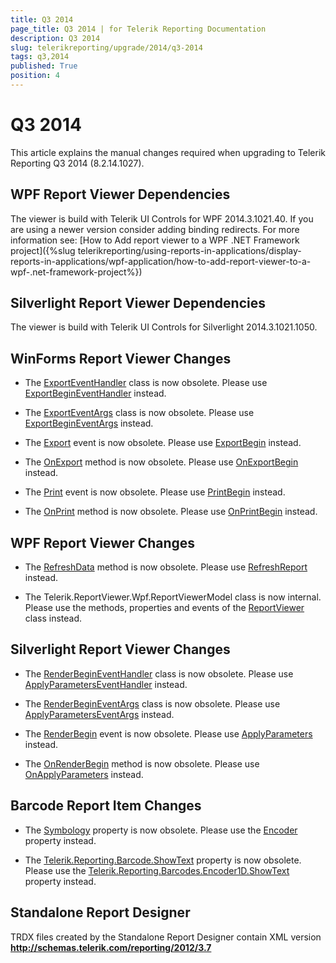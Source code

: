 ```yaml
---
title: Q3 2014
page_title: Q3 2014 | for Telerik Reporting Documentation
description: Q3 2014
slug: telerikreporting/upgrade/2014/q3-2014
tags: q3,2014
published: True
position: 4
---
```


# Q3 2014



This article explains the manual changes required when upgrading to Telerik Reporting Q3 2014 (8.2.14.1027).

## WPF Report Viewer Dependencies

The viewer is build with Telerik UI Controls for WPF 2014.3.1021.40. If you are using a newer version consider adding binding redirects. For more information see:           [How to Add report viewer to a WPF .NET Framework project]({%slug telerikreporting/using-reports-in-applications/display-reports-in-applications/wpf-application/how-to-add-report-viewer-to-a-wpf-.net-framework-project%})

## Silverlight Report Viewer Dependencies

The viewer is build with Telerik UI Controls for Silverlight 2014.3.1021.1050.         

## WinForms Report Viewer Changes

* The  [ExportEventHandler](/reporting/api/Telerik.ReportViewer.WinForms.ExportEventHandler)  class is now obsolete.               Please use  [ExportBeginEventHandler](/reporting/api/Telerik.ReportViewer.Common.ExportBeginEventHandler)  instead.             

* The  [ExportEventArgs](/reporting/api/Telerik.ReportViewer.WinForms.ExportEventArgs)  class is now obsolete.               Please use  [ExportBeginEventArgs](/reporting/api/Telerik.ReportViewer.Common.ExportBeginEventArgs)  instead.             

* The  [Export](/reporting/api/Telerik.ReportViewer.WinForms.ReportViewerBase#Telerik_ReportViewer_WinForms_ReportViewerBase_Export)  event is now obsolete.               Please use  [ExportBegin](/reporting/api/Telerik.ReportViewer.WinForms.ReportViewerBase#Telerik_ReportViewer_WinForms_ReportViewerBase_ExportBegin)  instead.             

* The  [OnExport](/reporting/api/Telerik.ReportViewer.WinForms.ReportViewerBase#Telerik_ReportViewer_WinForms_ReportViewerBase_OnExport_Telerik_ReportViewer_WinForms_ExportEventArgs_)  method is now obsolete.               Please use  [OnExportBegin](/reporting/api/Telerik.ReportViewer.WinForms.ReportViewerBase#Telerik_ReportViewer_WinForms_ReportViewerBase_OnExportBegin_Telerik_ReportViewer_Common_ExportBeginEventArgs_)  instead.             

* The  [Print](/reporting/api/Telerik.ReportViewer.WinForms.ReportViewerBase#Telerik_ReportViewer_WinForms_ReportViewerBase_Print)  event is now obsolete.               Please use  [PrintBegin](/reporting/api/Telerik.ReportViewer.WinForms.ReportViewerBase#Telerik_ReportViewer_WinForms_ReportViewerBase_PrintBegin)  instead.             

* The  [OnPrint](/reporting/api/Telerik.ReportViewer.WinForms.ReportViewerBase#Telerik_ReportViewer_WinForms_ReportViewerBase_OnPrint_System_ComponentModel_CancelEventArgs_)  method is now obsolete.               Please use  [OnPrintBegin](/reporting/api/Telerik.ReportViewer.WinForms.ReportViewerBase#Telerik_ReportViewer_WinForms_ReportViewerBase_OnPrintBegin_System_ComponentModel_CancelEventArgs_)  instead.             

## WPF Report Viewer Changes

* The  [RefreshData](/reporting/api/Telerik.ReportViewer.Wpf.ReportViewer#Telerik_ReportViewer_Wpf_ReportViewer_RefreshData)  method is now obsolete.               Please use  [RefreshReport](/reporting/api/Telerik.ReportViewer.Wpf.ReportViewer#Telerik_ReportViewer_Wpf_ReportViewer_RefreshReport)  instead.             

* The Telerik.ReportViewer.Wpf.ReportViewerModel class is now internal.               Please use the methods, properties and events of the  [ReportViewer](/reporting/api/Telerik.ReportViewer.Wpf.ReportViewer)  class instead.             

## Silverlight Report Viewer Changes

* The  [RenderBeginEventHandler](/reporting/api/Telerik.ReportViewer.Silverlight.RenderBeginEventHandler)  class is now obsolete.               Please use  [ApplyParametersEventHandler](/reporting/api/Telerik.ReportViewer.Silverlight.ApplyParametersEventHandler)  instead.             

* The  [RenderBeginEventArgs](/reporting/api/Telerik.ReportViewer.Silverlight.RenderBeginEventArgs)  class is now obsolete.               Please use  [ApplyParametersEventArgs](/reporting/api/Telerik.ReportViewer.Silverlight.ApplyParametersEventArgs)  instead.             

* The  [RenderBegin](/reporting/api/Telerik.ReportViewer.Silverlight.ReportViewer#Telerik_ReportViewer_Silverlight_ReportViewer_RenderBegin)  event is now obsolete.               Please use  [ApplyParameters](/reporting/api/Telerik.ReportViewer.Silverlight.ReportViewer#Telerik_ReportViewer_Silverlight_ReportViewer_ApplyParameters)  instead.             

* The  [OnRenderBegin](/reporting/api/Telerik.ReportViewer.Silverlight.ReportViewer#Telerik_ReportViewer_Silverlight_ReportViewer_OnRenderBegin_Telerik_Reporting_Service_NameValueDictionary_)  method is now obsolete.               Please use  [OnApplyParameters](/reporting/api/Telerik.ReportViewer.Silverlight.ReportViewer#Telerik_ReportViewer_Silverlight_ReportViewer_OnApplyParameters_Telerik_ReportViewer_Silverlight_ApplyParametersEventArgs_)  instead.             

## Barcode Report Item Changes

* The  [Symbology](/reporting/api/Telerik.Reporting.Barcode#Telerik_Reporting_Barcode_Symbology)  property is now obsolete.               	Please use the  [Encoder](/reporting/api/Telerik.Reporting.Barcode#Telerik_Reporting_Barcode_Encoder)  property instead.             

* The  [Telerik.Reporting.Barcode.ShowText](/reporting/api/Telerik.Reporting.Barcode#Telerik_Reporting_Barcode_ShowText)  property is now obsolete.               	Please use the  [Telerik.Reporting.Barcodes.Encoder1D.ShowText](/reporting/api/Telerik.Reporting.Barcodes.Encoder1D#Telerik_Reporting_Barcodes_Encoder1D_ShowText)  property instead.             

## Standalone Report Designer

TRDX files created by the Standalone Report Designer contain XML version __http://schemas.telerik.com/reporting/2012/3.7__ 
